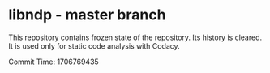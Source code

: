# libndp - master branch

This repository contains frozen state of the repository.
Its history is cleared. It is used only for static code
analysis with Codacy.

Commit Time: 1706769435